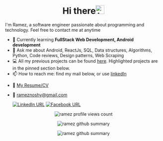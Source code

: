 <h1 align="center">Hi there<img src="https://user-images.githubusercontent.com/1303154/88677602-1635ba80-d120-11ea-84d8-d263ba5fc3c0.gif" width="28px" alt="hi"></h1>
I'm Ramez, a software engineer passionate about programming and technology. Feel free to contact me at anytime  

- 🌱 Currently learning **FullStack Web Development, Android development**
- 💬 Ask me about Android, ReactJs, SQL, Data structures, Algorithms, Python, Code reviews, Design patterns, Web Scraping 
- 💻 All my previous projects can be found [here](https://github.com/rameziophobia?tab=repositories). Highlighted projects are in the pinned section below.
- 📫 How to reach me: find my mail below, or use <a href="https://linkedin.com/in/ramez-noshy" target="blank">linkedIn</a>

* :paperclip: [My Resume/CV](http://bit.ly/ramezcv8)
* :email: rameznoshy@gmail.com


  [![LinkedIn URL](https://img.shields.io/static/v1?color=red&label=linkedin&logo=linkedin&logoColor=white&style=for-the-badge&message=Connect)](https://linkedin.com/in/ramez-noshy)
  [![Facebook URL](https://img.shields.io/static/v1?color=red&label=Facebook&logo=Facebook&logoColor=white&style=for-the-badge&message=Connect)](https://fb.com/ramez.noshy.71)


<p align="center"><img src="https://gpvc.arturio.dev/rameziophobia" alt="ramez profile views count" /> </p>  
<p align="center"><img src="https://github-readme-stats.vercel.app/api?username=rameziophobia&show_icons=true" alt="ramez github summary" /> </p>   
<p align="center"><img src="https://activity-graph.herokuapp.com/graph?username=rameziophobia" alt="ramez github summary" /> </p>   

<!--
**rameziophobia/rameziophobia** is a ✨ _special_ ✨ repository because its `README.md` (this file) appears on your GitHub profile.

Here are some ideas to get you started:

- 🔭 I’m currently working on ...
- 🌱 I’m currently learning ...
- 👯 I’m looking to collaborate on ...
- 🤔 I’m looking for help with ...
- 💬 Ask me about ...
- 📫 How to reach me: ...
- 😄 Pronouns: ...
- ⚡ Fun fact: ...


<p align="center">
  <img src="https://devicons.github.io/devicon/devicon.git/icons/mysql/mysql-original-wordmark.svg" alt="mysql" width="100" height="50"/> 
  <img src="https://devicons.github.io/devicon/devicon.git/icons/angularjs/angularjs-original.svg" alt="angularjs" width="100" height="50"/> 
  <img src="https://devicons.github.io/devicon/devicon.git/icons/nodejs/nodejs-original-wordmark.svg" alt="nodejs" width="100" height="50"/> 
  <img src="https://devicons.github.io/devicon/devicon.git/icons/express/express-original.svg" alt="express" width="100" height="50"/> 
  <img src="https://devicons.github.io/devicon/devicon.git/icons/ubuntu/ubuntu-plain-wordmark.svg" alt="ubuntu" width="100" height="50"/> 
  <img src="https://devicons.github.io/devicon/devicon.git/icons/trello/trello-plain-wordmark.svg" alt="trello" width="100" height="50"/> 
  <img src="https://devicons.github.io/devicon/devicon.git/icons/heroku/heroku-plain-wordmark.svg" alt="heroku" width="100" height="50"/> 
  <img src="https://devicons.github.io/devicon/devicon.git/icons/mongodb/mongodb-original-wordmark.svg" alt="mongodb" width="100" height="50"/> 
  <img src="https://devicons.github.io/devicon/devicon.git/icons/android/android-original.svg" alt="android" width="100" height="50"/> 
  <img src="https://devicons.github.io/devicon/devicon.git/icons/python/python-original.svg" alt="python" width="100" height="50"/> 
  <img src="https://devicons.github.io/devicon/devicon.git/icons/java/java-original-wordmark.svg" alt="java" width="100" height="50"/> 
  <img src="https://devicons.github.io/devicon/devicon.git/icons/c/c-plain.svg" alt="cplusplus" width="100" height="50"/> 
  <img src="https://devicons.github.io/devicon/devicon.git/icons/csharp/csharp-plain.svg" alt="csharp" width="100" height="50"/> 
  <img src="https://devicons.github.io/devicon/devicon.git/icons/cplusplus/cplusplus-plain.svg" alt="cplusplus" width="100" height="50"/> 
  <img src="https://devicons.github.io/devicon/devicon.git/icons/javascript/javascript-original.svg" alt="javascript" width="100" height="50"/> 
  <img src="https://devicons.github.io/devicon/devicon.git/icons/typescript/typescript-original.svg" alt="typescript" width="100" height="50"/> 
  <img src="https://cdn.jsdelivr.net/npm/simple-icons@3.1.0/icons/dart.svg" alt="dart" width="100" height="50"/>
  <img src="https://cdn.jsdelivr.net/npm/simple-icons@3.1.0/icons/flutter.svg" alt="flutter" width="100" height="50"/> 
  <img src="https://devicons.github.io/devicon/devicon.git/icons/html5/html5-original-wordmark.svg" alt="html5" width="100" height="50"/> 
  <img src="https://devicons.github.io/devicon/devicon.git/icons/css3/css3-original-wordmark.svg" alt="css3" width="100" height="50"/> 
  <img src="https://devicons.github.io/devicon/devicon.git/icons/sass/sass-original.svg" alt="sass" width="100" height="50"/> 
  
</p>

-->
